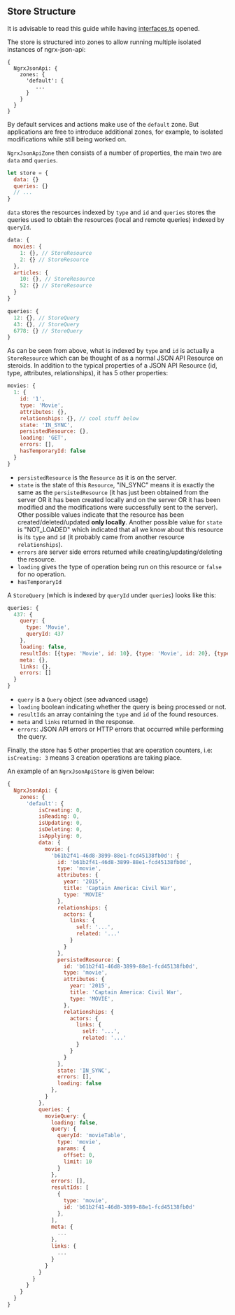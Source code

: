 ## Store Structure

It is advisable to read this guide while having [interfaces.ts](../src/interfaces.ts) opened.

The store is structured into zones to allow running multiple isolated instances of ngrx-json-api:

```
{
  NgrxJsonApi: {
    zones: {
      'default': {
         ...
      }
    }
  }
}
```

By default services and actions make use of the `default` zone. But applications are free to introduce additional zones,
for example, to isolated modifications while still being worked on.

`NgrxJsonApiZone` then consists of a number of properties, the main two are `data` and `queries`.

```js
let store = {
  data: {}
  queries: {}
  // ...
}
```

`data` stores the resources indexed by `type` 
and `id` and `queries` stores the queries used to obtain the resources (local and remote queries) indexed by `queryId`.
```js
data: {
  movies: {
    1: {}, // StoreResource
    2: {} // StoreResource
  },
  articles: {
    10: {}, // StoreResource
    52: {} // StoreResource
  }
}
```
```js
queries: {
  12: {}, // StoreQuery
  43: {}, // StoreQuery
  6778: {} // StoreQuery
}
```

As can be seen from above, what is indexed by `type` and `id` is actually a `StoreResource` which can be thought of as a normal JSON API Resource on steroids. In addition to the typical properties of a JSON API Resource (id, type, attributes, relationships), it has 5 other properties:
```js
movies: {
  1: {
    id: '1',
    type: 'Movie',
    attributes: {},
    relationships: {}, // cool stuff below
    state: 'IN_SYNC',
    persistedResource: {},
    loading: 'GET',
    errors: [],
    hasTemporaryId: false    
  }
}
```

  - `persistedResource` is the `Resource` as it is on the server.
  - `state` is the state of this `Resource`, "IN_SYNC" means it is exactly the same as the `persistedResource` (it has just been obtained from the server OR it has been created locally and on the server OR it has been modified and the modifications were successfully sent to the server). Other possible values indicate that the resource has been created/deleted/updated **only locally**. Another possible value for `state` is "NOT_LOADED" which indicated that all we know about this resource is its `type` and `id` (it probably came from another resource `relationships`).
  - `errors` are server side errors returned while creating/updating/deleting the resource.
  - `loading` gives the type of operation being run on this resource or `false` for no operation.
  - `hasTemporaryId`
  
A `StoreQuery` (which is indexed by `queryId` under `queries`) looks like this:
```js
queries: {
  437: {
    query: {
      type: 'Movie',
      queryId: 437
    },
    loading: false,
    resultIds: [{type: 'Movie', id: 10}, {type: 'Movie', id: 20}, {type: 'Movie', id: 53}],
    meta: {},
    links: {},
    errors: []    
  }
}
```

  - `query` is a `Query` object (see advanced usage)
  - `loading` boolean indicating whether the query is being processed or not.
  - `resultIds` an array containing the `type` and `id` of the found resources.
  - `meta` and `links` returned in the response.
  - `errors`: JSON API errors or HTTP errors that occurred while performing the query.


Finally, the store has 5 other properties that are operation counters, i.e: `isCreating: 3` means 3 creation operations are taking place.
 
An example of an `NgrxJsonApiStore` is given below:

```js
{
  NgrxJsonApi: {
    zones: {
      'default': {
          isCreating: 0,
          isReading: 0,
          isUpdating: 0,
          isDeleting: 0,
          isApplying: 0,
          data: {
            movie: {
              'b61b2f41-46d8-3899-88e1-fcd45138fb0d': {
                id: 'b61b2f41-46d8-3899-88e1-fcd45138fb0d',
                type: 'movie',
                attributes: {
                  year: '2015',
                  title: 'Captain America: Civil War',
                  type: 'MOVIE'
                },
                relationships: {
                  actors: {
                    links: {
                      self: '...',
                      related: '...'
                    }
                  }
                },
                persistedResource: {
                  id: 'b61b2f41-46d8-3899-88e1-fcd45138fb0d',
                  type: 'movie',
                  attributes: {
                    year: '2015',
                    title: 'Captain America: Civil War',
                    type: 'MOVIE',
                  },
                  relationships: {
                    actors: {
                      links: {
                        self: '...',
                        related: '...'
                      }
                    }
                  }          
                },
                state: 'IN_SYNC',
                errors: [],
                loading: false
              },
            }
          },
          queries: {
            movieQuery: {
              loading: false,
              query: {
                queryId: 'movieTable',
                type: 'movie',
                params: {
                  offset: 0,
                  limit: 10
                }
              },
              errors: [],
              resultIds: [
                {
                  type: 'movie',
                  id: 'b61b2f41-46d8-3899-88e1-fcd45138fb0d'
                },
              ],
              meta: {
                ...
              },
              links: {
                ...
              }
            }
          }
        }
      }
    }
  }
}        
```

